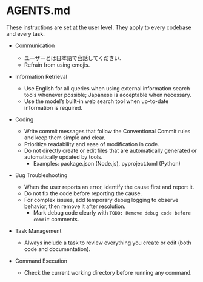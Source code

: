 # AGENTS.md

These instructions are set at the user level.
They apply to every codebase and every task.

- Communication
  - ユーザーとは日本語で会話してください.
  - Refrain from using emojis.

- Information Retrieval
  - Use English for all queries when using external information search tools whenever possible; Japanese is acceptable when necessary.
  - Use the model’s built-in web search tool when up-to-date information is required.

- Coding
  - Write commit messages that follow the Conventional Commit rules and keep them simple and clear.
  - Prioritize readability and ease of modification in code.
  - Do not directly create or edit files that are automatically generated or automatically updated by tools.
    - Examples: package.json (Node.js), pyproject.toml (Python)

- Bug Troubleshooting
  - When the user reports an error, identify the cause first and report it.
  - Do not fix the code before reporting the cause.
  - For complex issues, add temporary debug logging to observe behavior, then remove it after resolution.
    - Mark debug code clearly with `TODO: Remove debug code before commit` comments.

- Task Management
  - Always include a task to review everything you create or edit (both code and documentation).

- Command Execution
  - Check the current working directory before running any command.
